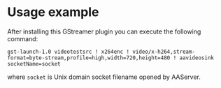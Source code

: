 # Usage example
After installing this GStreamer plugin you can execute the following command:

```
gst-launch-1.0 videotestsrc ! x264enc ! video/x-h264,stream-format=byte-stream,profile=high,width=720,height=480 ! aavideosink socketName=socket
```

where `socket` is Unix domain socket filename opened by AAServer.
